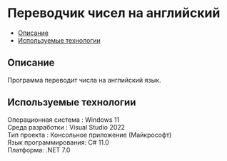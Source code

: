 # Переводчик чисел на английский

* [Описание](#Description)
* [Используемые технологии](#technologies)

<a id="description"></a>

## Описание

Программа переводит числа на английский язык.

<a id="technologies"></a>

## Используемые технологии

Операционная система : Windows 11  
Среда разработки : Visual Studio 2022  
Тип проекта : Консольное приложение (Майкрософт)  
Язык программирования: C# 11.0  
Платформа: .NET 7.0  